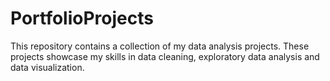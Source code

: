 # PortfolioProjects

This repository contains a collection of my data analysis projects. These projects showcase my skills in data cleaning, exploratory data analysis and data visualization.
